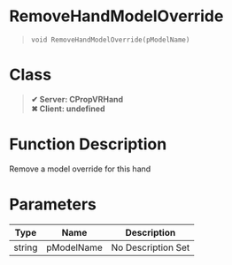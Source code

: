 # RemoveHandModelOverride
> `void RemoveHandModelOverride(pModelName)`
# Class
> __✔ Server: CPropVRHand__  
> __✖ Client: undefined__  
# Function Description
Remove a model override for this hand
# Parameters
Type|Name|Description
--|--|--
string|pModelName|No Description Set
